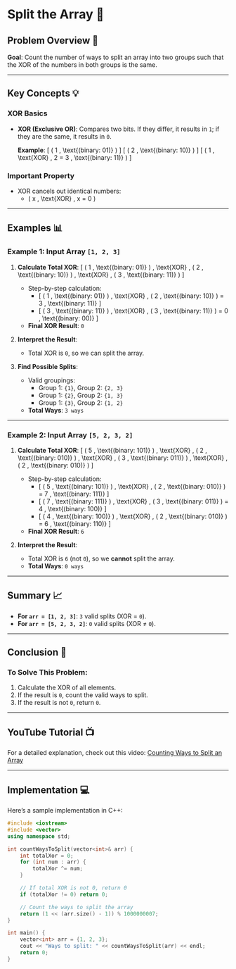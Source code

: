 # Split the Array 🔗

## Problem Overview 📝

**Goal**: Count the number of ways to split an array into two groups such that the XOR of the numbers in both groups is the same.

---

## Key Concepts 💡

### XOR Basics
- **XOR (Exclusive OR)**: Compares two bits. If they differ, it results in `1`; if they are the same, it results in `0`.

  **Example**:
  \[
  ( 1 , \text{(binary: 01)} )
  \]
  \[
  ( 2 , \text{(binary: 10)} )
  \]
  \[
  ( 1 , \text{XOR} , 2 = 3 , \text{(binary: 11)} )
  \]

### Important Property
- XOR cancels out identical numbers:
  - \( x \, \text{XOR} \, x = 0 \)

---

## Examples 📊

### Example 1: Input Array `[1, 2, 3]`

1. **Calculate Total XOR**:
   \[
   ( 1 , \text{(binary: 01)} ) \, \text{XOR} \, ( 2 , \text{(binary: 10)} ) \, \text{XOR} \, ( 3 , \text{(binary: 11)} )
   \]
   - Step-by-step calculation:
     - \[
     ( 1 , \text{(binary: 01)} ) \, \text{XOR} \, ( 2 , \text{(binary: 10)} ) = 3 \, \text{(binary: 11)}
     \]
     - \[
     ( 3 , \text{(binary: 11)} ) \, \text{XOR} \, ( 3 , \text{(binary: 11)} ) = 0 \, \text{(binary: 00)}
     \]
   - **Final XOR Result**: `0`

2. **Interpret the Result**:
   - Total XOR is `0`, so we can split the array.

3. **Find Possible Splits**:
   - Valid groupings:
     - Group 1: `{1}`, Group 2: `{2, 3}`
     - Group 1: `{2}`, Group 2: `{1, 3}`
     - Group 1: `{3}`, Group 2: `{1, 2}`
   - **Total Ways**: `3 ways`

---

### Example 2: Input Array `[5, 2, 3, 2]`

1. **Calculate Total XOR**:
   \[
   ( 5 , \text{(binary: 101)} ) \, \text{XOR} \, ( 2 , \text{(binary: 010)} ) \, \text{XOR} \, ( 3 , \text{(binary: 011)} ) \, \text{XOR} \, ( 2 , \text{(binary: 010)} )
   \]
   - Step-by-step calculation:
     - \[
     ( 5 , \text{(binary: 101)} ) \, \text{XOR} \, ( 2 , \text{(binary: 010)} ) = 7 \, \text{(binary: 111)}
     \]
     - \[
     ( 7 , \text{(binary: 111)} ) \, \text{XOR} \, ( 3 , \text{(binary: 011)} ) = 4 \, \text{(binary: 100)}
     \]
     - \[
     ( 4 , \text{(binary: 100)} ) \, \text{XOR} \, ( 2 , \text{(binary: 010)} ) = 6 \, \text{(binary: 110)}
     \]
   - **Final XOR Result**: `6`

2. **Interpret the Result**:
   - Total XOR is `6` (not `0`), so we **cannot** split the array.
   - **Total Ways**: `0 ways`

---

## Summary 📈

- **For `arr = [1, 2, 3]`**: `3` valid splits (XOR = `0`).
- **For `arr = [5, 2, 3, 2]`**: `0` valid splits (XOR ≠ `0`).

---

## Conclusion 🎯

### To Solve This Problem:
1. Calculate the XOR of all elements.
2. If the result is `0`, count the valid ways to split.
3. If the result is not `0`, return `0`.

---

## YouTube Tutorial 📺
For a detailed explanation, check out this video: [Counting Ways to Split an Array](https://youtu.be/r2XB6qWcizw?si=6_oHzJkZuEAArztl)

---

## Implementation 💻

Here’s a sample implementation in C++:

```cpp
#include <iostream>
#include <vector>
using namespace std;

int countWaysToSplit(vector<int>& arr) {
    int totalXor = 0;
    for (int num : arr) {
        totalXor ^= num;
    }

    // If total XOR is not 0, return 0
    if (totalXor != 0) return 0;

    // Count the ways to split the array
    return (1 << (arr.size() - 1)) % 1000000007;
}

int main() {
    vector<int> arr = {1, 2, 3};
    cout << "Ways to split: " << countWaysToSplit(arr) << endl;
    return 0;
}
